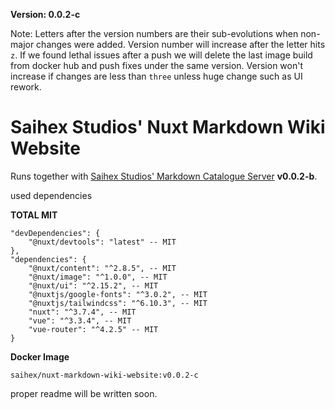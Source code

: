 **Version: 0.0.2-c**

Note: Letters after the version numbers are their sub-evolutions when non-major changes were added. Version number will increase after the letter hits `z`. If we found lethal issues after a push we will delete the last image build from docker hub and push fixes under the same version. Version won't increase if changes are less than `three` unless huge change such as UI rework.

# Saihex Studios' Nuxt Markdown Wiki Website
Runs together with [Saihex Studios' Markdown Catalogue Server](https://github.com/Saihex/markdown_catalogue_server) **v0.0.2-b**.

used dependencies

**TOTAL MIT**
```
"devDependencies": {
    "@nuxt/devtools": "latest" -- MIT
},
"dependencies": {
    "@nuxt/content": "^2.8.5", -- MIT
    "@nuxt/image": "^1.0.0", -- MIT
    "@nuxt/ui": "^2.15.2", -- MIT
    "@nuxtjs/google-fonts": "^3.0.2", -- MIT
    "@nuxtjs/tailwindcss": "^6.10.3", -- MIT
    "nuxt": "^3.7.4", -- MIT
    "vue": "^3.3.4", -- MIT
    "vue-router": "^4.2.5" -- MIT
}
```

**Docker Image**
```
saihex/nuxt-markdown-wiki-website:v0.0.2-c
```

proper readme will be written soon.